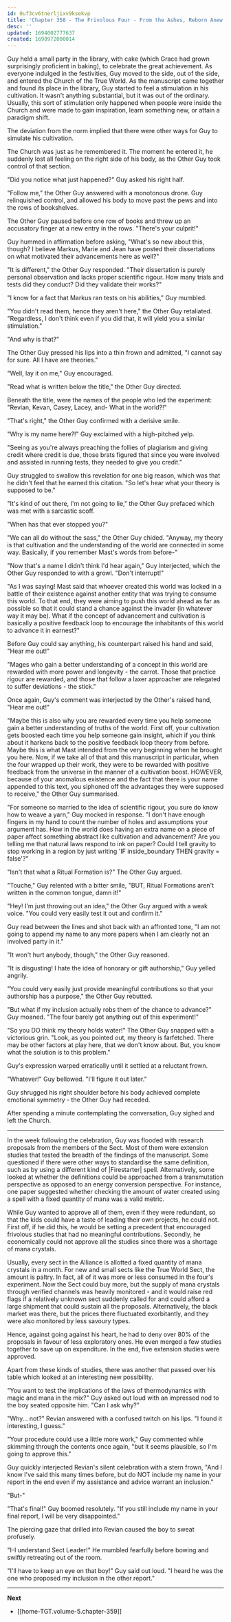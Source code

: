 ```yaml
---
id: 0uf3cv6tnerljixv9ksekvp
title: 'Chapter 358 - The Frivolous Four - From the Ashes, Reborn Anew'
desc: ''
updated: 1694002777637
created: 1690972000014
---
```


Guy held a small party in the library, with cake (which Grace had grown surprisingly proficient in baking), to celebrate the great achievement. As everyone indulged in the festivities, Guy moved to the side, out of the side, and entered the Church of the True World. As the manuscript came together and found its place in the library, Guy started to feel a stimulation in his cultivation. It wasn't anything substantial, but it was out of the ordinary. Usually, this sort of stimulation only happened when people were inside the Church and were made to gain inspiration, learn something new, or attain a paradigm shift.

The deviation from the norm implied that there were other ways for Guy to simulate his cultivation.

The Church was just as he remembered it. The moment he entered it, he suddenly lost all feeling on the right side of his body, as the Other Guy took control of that section.

"Did you notice what just happened?" Guy asked his right half.

"Follow me," the Other Guy answered with a monotonous drone. Guy relinquished control, and allowed his body to move past the pews and into the rows of bookshelves.

The Other Guy paused before one row of books and threw up an accusatory finger at a new entry in the rows. "There's your culprit!"

Guy hummed in affirmation before asking, "What's so new about this, though? I believe Markus, Marie and Jean have posted their dissertations on what motivated their advancements here as well?"

"It is different," the Other Guy responded. "Their dissertation is purely personal observation and lacks proper scientific rigour. How many trials and tests did they conduct? Did they validate their works?"

"I know for a fact that Markus ran tests on his abilities," Guy mumbled.

"You didn't read them, hence they aren't here," the Other Guy retaliated. "Regardless, I don't think even if you did that, it will yield you a similar stimulation."

"And why is that?"

The Other Guy pressed his lips into a thin frown and admitted, "I cannot say for sure. All I have are theories."

"Well, lay it on me," Guy encouraged.

"Read what is written below the title," the Other Guy directed.

Beneath the title, were the names of the people who led the experiment: "Revian, Kevan, Casey, Lacey, and- What in the world?!"

"That's right," the Other Guy confirmed with a derisive smile.

"Why is my name here?!" Guy exclaimed with a high-pitched yelp.

"Seeing as you're always preaching the follies of plagiarism and giving credit where credit is due, those brats figured that since you were involved and assisted in running tests, they needed to give you credit."

Guy struggled to swallow this revelation for one big reason, which was that he didn't feel that he earned this citation. "So let's hear what your theory is supposed to be."

"It's kind of out there, I'm not going to lie," the Other Guy prefaced which was met with a sarcastic scoff.

"When has that ever stopped you?"

"We can all do without the sass," the Other Guy chided. "Anyway, my theory is that cultivation and the understanding of the world are connected in some way. Basically, if you remember Mast's words from before-"

"Now that's a name I didn't think I'd hear again," Guy interjected, which the Other Guy responded to with a growl. "Don't interrupt!"

"As I was saying! Mast said that whoever created this world was locked in a battle of their existence against another entity that was trying to consume this world. To that end, they were aiming to push this world ahead as far as possible so that it could stand a chance against the invader (in whatever way it may be). What if the concept of advancement and cultivation is basically a positive feedback loop to encourage the inhabitants of this world to advance it in earnest?"

Before Guy could say anything, his counterpart raised his hand and said, "Hear me out!"

"Mages who gain a better understanding of a concept in this world are rewarded with more power and longevity - the carrot. Those that practice rigour are rewarded, and those that follow a laxer approacher are relegated to suffer deviations - the stick."

Once again, Guy's comment was interjected by the Other's raised hand, "Hear me out!"

"Maybe this is also why you are rewarded every time you help someone gain a better understanding of truths of the world. First off, your cultivation gets boosted each time you help someone gain insight, which if you think about it harkens back to the positive feedback loop theory from before. Maybe this is what Mast intended from the very beginning when he brought you here. Now, if we take all of that and this manuscript in particular, when the four wrapped up their work, they were to be rewarded with positive feedback from the universe in the manner of a cultivation boost. HOWEVER, because of your anomalous existence and the fact that there is your name appended to this text, you siphoned off the advantages they were supposed to receive," the Other Guy summarised.

"For someone so married to the idea of scientific rigour, you sure do know how to weave a yarn," Guy mocked in response. "I don't have enough fingers in my hand to count the number of holes and assumptions your argument has. How in the world does having an extra name on a piece of paper affect something abstract like cultivation and advancement? Are you telling me that natural laws respond to ink on paper? Could I tell gravity to stop working in a region by just writing 'IF inside_boundary THEN gravity = false'?"

"Isn't that what a Ritual Formation is?" The Other Guy argued.

"Touche," Guy relented with a bitter smile, "BUT, Ritual Formations aren't written in the common tongue, damn it!"

"Hey! I'm just throwing out an idea," the Other Guy argued with a weak voice. "You could very easily test it out and confirm it."

Guy read between the lines and shot back with an affronted tone, "I am not going to append my name to any more papers when I am clearly not an involved party in it."

"It won't hurt anybody, though," the Other Guy reasoned.

"It is disgusting! I hate the idea of honorary or gift authorship," Guy yelled angrily.

"You could very easily just provide meaningful contributions so that your authorship has a purpose," the Other Guy rebutted.

"But what if my inclusion actually robs them of the chance to advance?" Guy moaned. "The four barely got anything out of this experiment!"

"So you DO think my theory holds water!" The Other Guy snapped with a victorious grin. "Look, as you pointed out, my theory is farfetched. There may be other factors at play here, that we don't know about. But, you know what the solution is to this problem."

Guy's expression warped erratically until it settled at a reluctant frown.

"Whatever!" Guy bellowed. "I'll figure it out later."

Guy shrugged his right shoulder before his body achieved complete emotional symmetry - the Other Guy had receded.

After spending a minute contemplating the conversation, Guy sighed and left the Church.

____

In the week following the celebration, Guy was flooded with research proposals from the members of the Sect. Most of them were extension studies that tested the breadth of the findings of the manuscript. Some questioned if there were other ways to standardise the same definition, such as by using a different kind of |Firestarter| spell. Alternatively, some looked at whether the definitions could be approached from a transmutation perspective as opposed to an energy conversion perspective. For instance, one paper suggested whether checking the amount of water created using a spell with a fixed quantity of mana was a valid metric.

While Guy wanted to approve all of them, even if they were redundant, so that the kids could have a taste of leading their own projects, he could not. First off, if he did this, he would be setting a precedent that encouraged frivolous studies that had no meaningful contributions. Secondly, he economically could not approve all the studies since there was a shortage of mana crystals.

Usually, every sect in the Alliance is allotted a fixed quantity of mana crystals in a month. For new and small sects like the True World Sect, the amount is paltry. In fact, all of it was more or less consumed in the four's experiment. Now the Sect could buy more, but the supply of mana crystals through verified channels was heavily monitored - and it would raise red flags if a relatively unknown sect suddenly called for and could afford a large shipment that could sustain all the proposals. Alternatively, the black market was there, but the prices there fluctuated exorbitantly, and they were also monitored by less savoury types.

Hence, against going against his heart, he had to deny over 80% of the proposals in favour of less exploratory ones. He even merged a few studies together to save up on expenditure. In the end, five extension studies were approved.

Apart from these kinds of studies, there was another that passed over his table which looked at an interesting new possibility.

"You want to test the implications of the laws of thermodynamics with magic and mana in the mix?" Guy asked out loud with an impressed nod to the boy seated opposite him. "Can I ask why?"

"Why... not?" Revian answered with a confused twitch on his lips. "I found it interesting, I guess."

"Your procedure could use a little more work," Guy commented while skimming through the contents once again, "but it seems plausible, so I'm going to approve this."

Guy quickly interjected Revian's silent celebration with a stern frown, "And I know I've said this many times before, but do NOT include my name in your report in the end even if my assistance and advice warrant an inclusion."

"But-"

"That's final!" Guy boomed resolutely. "If you still include my name in your final report, I will be very disappointed."

The piercing gaze that drilled into Revian caused the boy to sweat profusely.

"I-I understand Sect Leader!" He mumbled fearfully before bowing and swiftly retreating out of the room.

"I'll have to keep an eye on that boy!" Guy said out loud. "I heard he was the one who proposed my inclusion in the other report."

____

**Next**
* [[home-TGT.volume-5.chapter-359]]